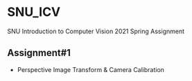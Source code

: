# SNU_ICV
SNU Introduction to Computer Vision 2021 Spring Assignment
## Assignment#1
- Perspective Image Transform & Camera Calibration
